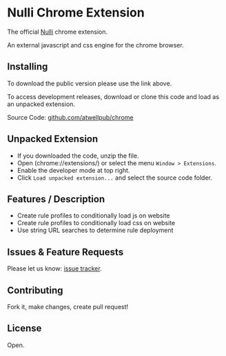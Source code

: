 Nulli Chrome Extension
==========

The official [Nulli](https://chrome.google.com/webstore/detail/nulli-a-javascript-rules/ninanlohmmendjihiijjjlnihgcgabpa) chrome extension. 

An external javascript and css engine for the chrome browser.

Installing
-----
 
To download the public version please use the link above.

To access development releases, download or clone this code and load as an unpacked extension.

Source Code: [github.com/atwellpub/chrome](http://github.com/atwellpub/nulli)


Unpacked Extension
-----

- If you downloaded the code, unzip the file.
- Open (chrome://extensions/) or select the menu `Window > Extensions`.
- Enable the developer mode at top right.
- Click `Load unpacked extension...` and select the source code folder.


Features / Description
-----

- Create rule profiles to conditionally load js on website
- Create rule profiles to conditionally load css on website
- Use string URL searches to determine rule deployment


Issues & Feature Requests
-----

Please let us know: [issue tracker](http://github.com/atwellpub/nulli/issues).


Contributing
-----

Fork it, make changes, create pull request! 


License
-----

Open.
